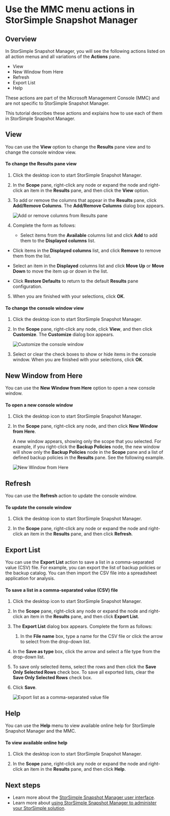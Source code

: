 <properties 
   pageTitle="StorSimple Snapshot Manager MMC menu actions | Microsoft Azure"
   description="Describes how to use the standard Microsoft Management Console (MMC) menu actions in StorSimple Snapshot Manager."
   services="storsimple"
   documentationCenter="NA"
   authors="SharS"
   manager="carolz"
   editor="" />

<tags 
   ms.service="storsimple"
   ms.devlang="NA"
   ms.topic="article"
   ms.tgt_pltfrm="NA"
   ms.workload="TBD"
   ms.date="12/28/2015"
   ms.author="v-sharos" />

# Use the MMC menu actions in StorSimple Snapshot Manager
## Overview
In StorSimple Snapshot Manager, you will see the following actions listed on all action menus and all variations of the **Actions** pane. 

* View
* New Window from Here 
* Refresh 
* Export List 
* Help 

These actions are part of the Microsoft Management Console (MMC) and are not specific to StorSimple Snapshot Manager.

This tutorial describes these actions and explains how to use each of them in StorSimple Snapshot Manager.

## View
You can use the **View** option to change the **Results** pane view and to change the console window view. 

#### To change the Results pane view
1. Click the desktop icon to start StorSimple Snapshot Manager.

2. In the **Scope** pane, right-click any node or expand the node and right-click an item in the **Results** pane, and then click the **View** option. 

3. To add or remove the columns that appear in the **Results** pane, click **Add/Remove Columns**. The **Add/Remove Columns** dialog box appears.

    ![Add or remove columns from Results pane](./media/storsimple-snapshot-manager-mmc-menu/HCS_SSM_Add_remove_columns.png) 

4. Complete the form as follows:

   * Select items from the **Available** columns list and click **Add** to add them to the **Displayed columns** list. 

* Click items in the **Displayed columns** list, and click **Remove** to remove them from the list. 

* Select an item in the **Displayed** columns list and click **Move Up** or **Move Down** to move the item up or down in the list. 

* Click **Restore Defaults** to return to the default **Results** pane configuration. 


5. When you are finished with your selections, click **OK**. 


#### To change the console window view
1. Click the desktop icon to start StorSimple Snapshot Manager.

2. In the **Scope** pane, right-click any node, click **View**, and then click **Customize**. The **Customize** dialog box appears.

    ![Customize the console window](./media/storsimple-snapshot-manager-mmc-menu/HCS_SSM_Customize.png) 

3. Select or clear the check boxes to show or hide items in the console window. When you are finished with your selections, click **OK**.


## New Window from Here
You can use the **New Window from Here** option to open a new console window.

#### To open a new console window
1. Click the desktop icon to start StorSimple Snapshot Manager.

2. In the **Scope** pane, right-click any node, and then click **New Window from Here**. 

    A new window appears, showing only the scope that you selected. For example, if you right-click the **Backup Policies** node, the new window will show only the **Backup Policies** node in the **Scope** pane and a list of defined backup policies in the **Results** pane. See the following example.

    ![New Window from Here](./media/storsimple-snapshot-manager-mmc-menu/HCS_SSM_NewWindow.png) 


## Refresh
You can use the **Refresh** action to update the console window.

#### To update the console window
1. Click the desktop icon to start StorSimple Snapshot Manager.

2. In the **Scope** pane, right-click any node or expand the node and right-click an item in the **Results** pane, and then click **Refresh**. 


## Export List
You can use the **Export List** action to save a list in a comma-separated value (CSV) file. For example, you can export the list of backup policies or the backup catalog. You can then import the CSV file into a spreadsheet application for analysis.

#### To save a list in a comma-separated value (CSV) file
1. Click the desktop icon to start StorSimple Snapshot Manager. 

2. In the **Scope** pane, right-click any node or expand the node and right-click an item in the **Results** pane, and then click **Export List**. 

3. The **Export List** dialog box appears. Complete the form as follows: 

   1. In the **File name** box, type a name for the CSV file or click the arrow to select from the drop-down list.

2. In the **Save as type** box, click the arrow and select a file type from the drop-down list.

3. To save only selected items, select the rows and then click the **Save Only Selected Rows** check box. To save all exported lists, clear the **Save Only Selected Rows** check box.

4. Click **Save**.

   ![Export list as a comma-separated value file](./media/storsimple-snapshot-manager-mmc-menu/HCS_SSM_Export_List.png) 



## Help
You can use the **Help** menu to view available online help for StorSimple Snapshot Manager and the MMC.

#### To view available online help
1. Click the desktop icon to start StorSimple Snapshot Manager.

2. In the **Scope** pane, right-click any node or expand the node and right-click an item in the **Results** pane, and then click **Help**. 


## Next steps
* Learn more about the [StorSimple Snapshot Manager user interface](storsimple-use-snapshot-manager.md).
* Learn more about [using StorSimple Snapshot Manager to administer your StorSimple solution](storsimple-snapshot-manager-admin.md).

